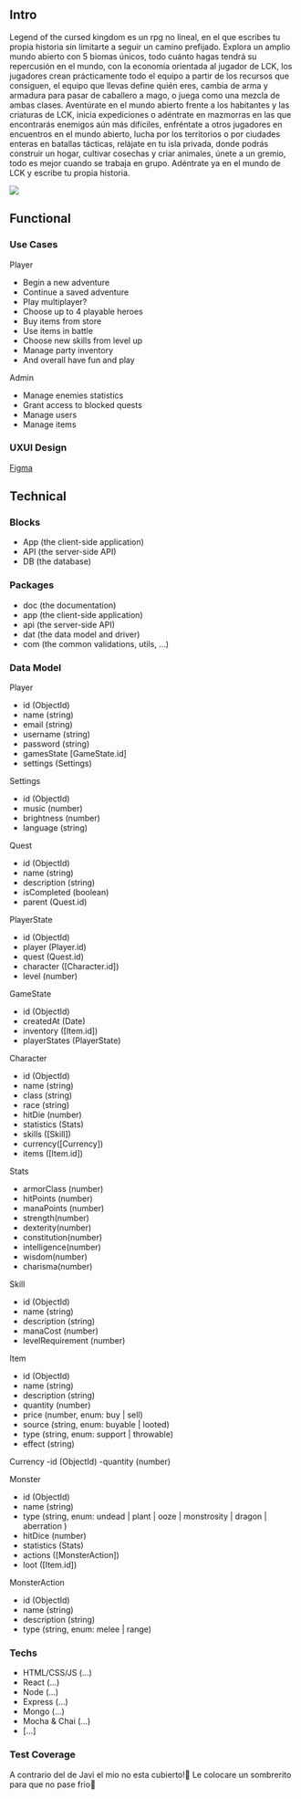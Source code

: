 
## Intro
Legend of the cursed kingdom es un rpg no lineal, en el que escribes tu propia historia sin limitarte a seguir un camino prefijado. Explora un amplio mundo abierto con 5 biomas únicos, todo cuánto hagas tendrá su repercusión en el mundo, con la economía orientada al jugador de LCK, los jugadores crean prácticamente todo el equipo a partir de los recursos que consiguen, el equipo que llevas define quién eres, cambia de arma y armadura para pasar de caballero a mago, o juega como una mezcla de ambas clases. Aventúrate en el mundo abierto frente a los habitantes y las criaturas de LCK, inicia expediciones o adéntrate en mazmorras en las que encontrarás enemigos aún más difíciles, enfréntate a otros jugadores en encuentros en el mundo abierto, lucha por los territorios o por ciudades enteras en batallas tácticas, relájate en tu isla privada, donde podrás construir un hogar, cultivar cosechas y criar animales, únete a un gremio, todo es mejor cuando se trabaja en grupo. Adéntrate ya en el mundo de LCK y escribe tu propia historia.

![](https://media1.giphy.com/media/v1.Y2lkPTc5MGI3NjExbmQ1czVzbDE3ZWljbTR6ZTN3cmE0a3NzdmIzYm8zYWF0N25reW5jZiZlcD12MV9pbnRlcm5hbF9naWZfYnlfaWQmY3Q9Zw/1yld7nW3oQ2IyRubUm/giphy.webp)
## Functional

### Use Cases
Player
- Begin a new adventure
- Continue a saved adventure
- Play multiplayer?
- Choose up to 4 playable heroes
- Buy items from store
- Use items in battle
- Choose new skills from level up
- Manage party inventory
- And overall have fun and play

Admin
- Manage enemies statistics
- Grant access to blocked quests 
- Manage users
- Manage items

### UXUI Design
[Figma](https://www.figma.com/design/nFK7TilzcbyfJ9GPjadQCu/Posible-proyecto?node-id=0-1&t=Xy6rfTAPHVU0dcFh-1)
## Technical

### Blocks
- App (the client-side application)
- API (the server-side API)
- DB (the database)

### Packages
- doc (the documentation)
- app (the client-side application)
- api (the server-side API)
- dat (the data model and driver)
- com (the common validations, utils, ...)

### Data Model
Player
- id (ObjectId)
- name (string)
- email (string)
- username (string)
- password (string)
- gamesState [GameState.id]
- settings (Settings)

Settings 
- id (ObjectId)
- music (number)
- brightness (number)
- language (string)

Quest 
- id (ObjectId)
- name (string)
- description (string)
- isCompleted (boolean)
- parent (Quest.id)

PlayerState
- id (ObjectId)
- player (Player.id)
- quest (Quest.id)
- character ([Character.id])
- level (number)

GameState 
- id (ObjectId)
- createdAt (Date)
- inventory ([Item.id])
- playerStates (PlayerState)

Character
- id (ObjectId)    
- name (string)
- class (string)
- race (string)
- hitDie (number)
- statistics (Stats)
- skills ([Skill])
- currency([Currency])
- items ([Item.id])

Stats 
- armorClass (number)
- hitPoints (number)
- manaPoints (number)
- strength(number)
- dexterity(number)
- constitution(number)
- intelligence(number)
- wisdom(number)
- charisma(number)

Skill
- id (ObjectId)
- name (string)
- description (string)
- manaCost (number)
- levelRequirement (number)

Item
- id (ObjectId)
- name (string)
- description (string)
- quantity (number)
- price (number, enum: buy | sell)
- source (string, enum: buyable | looted)
- type (string, enum: support | throwable)
- effect (string)

Currency
-id (ObjectId)
-quantity (number)

Monster
- id (ObjectId)
- name (string)
- type (string, enum: undead | plant | ooze | monstrosity | dragon | aberration )
- hitDice (number)
- statistics (Stats)
- actions ([MonsterAction])
- loot ([Item.id])

MonsterAction
- id (ObjectId)
- name (string)
- description (string)
- type (string, enum: melee | range)

### Techs
- HTML/CSS/JS (...)
- React (...)
- Node (...)
- Express (...)
- Mongo (...)
- Mocha & Chai (...)
- [...]

### Test Coverage
A contrario del de Javi el mio no esta cubierto!🤡 Le colocare un sombrerito para que no pase frio👒